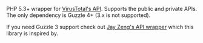 PHP 5.3+ wrapper for [VirusTotal's API](https://www.virustotal.com/en/documentation/public-api/). Supports the public and private APIs.
The only dependency is Guzzle 4+ (3.x is not supported).

If you need Guzzle 3 support check out [Jay Zeng's API wrapper](https://github.com/jayzeng/virustotal_apiwrapper) which this library 
is inspired by.
